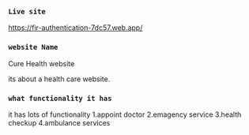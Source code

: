 ### `Live site`
https://fir-authentication-7dc57.web.app/

### `website Name`

Cure Health website

its about a health care website.
### `what functionality it has`
it has lots of functionality 
1.appoint doctor
2.emagency service
3.health checkup
4.ambulance services

